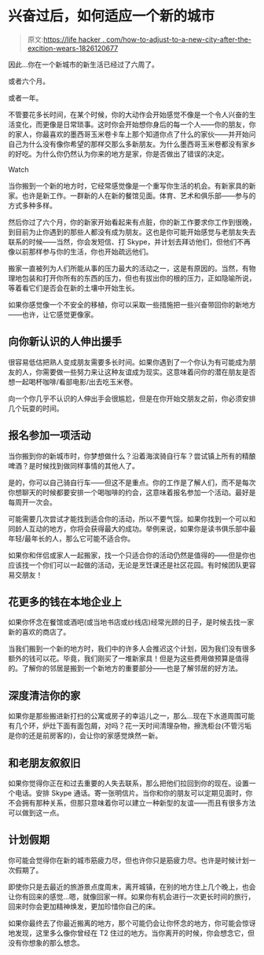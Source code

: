 # 兴奋过后，如何适应一个新的城市

> 原文:[https://life hacker . com/how-to-adjust-to-a-new-city-after-the-excition-wears-1826120677](https://lifehacker.com/how-to-adjust-to-a-new-city-after-the-excitement-wears-1826120677)

因此...你在一个新城市的新生活已经过了六周了。

或者六个月。

或者一年。

不管要花多长时间，在某个时候，你的大动作会开始感觉不像是一个令人兴奋的生活变化，而更像是日常琐事。这时你会开始想你身后的每一个人——你的朋友，你的家人，你最喜欢的墨西哥玉米卷卡车上那个知道你点了什么的家伙——并开始问自己为什么没有像你希望的那样交那么多新朋友。为什么墨西哥玉米卷都没有家乡的好吃。为什么你仍然认为你来的地方是家，你是否做出了错误的决定。

Watch

当你搬到一个新的地方时，它经常感觉像是一个重写你生活的机会。有新家具的新家。也许是新工作。一群新的人在新的餐馆见面。体育、艺术和俱乐部——参与的方式多种多样。

然后你过了六个月，你的新家开始看起来有点脏，你的新工作要求你工作到很晚，到目前为止你遇到的那些人都没有成为朋友。这也是你可能开始感觉与老朋友失去联系的时候——当然，你会发短信、打 Skype，并计划去拜访他们，但他们不再像以前那样参与你的生活，你也开始疏远他们。

搬家一直被列为人们所能从事的压力最大的活动之一，这是有原因的。当然，有物理地包装和打开你所有的东西的压力，但也有拔出你的根的压力，正如隐喻所说，等着看它们是否会在新的土壤中开始生长。

如果你感觉像一个不安全的移植，你可以采取一些措施把一些兴奋带回你的新地方——也许，让它感觉更像家。

## 向你新认识的人伸出援手

很容易低估把熟人变成朋友需要多长时间。如果你遇到了一个你认为有可能成为朋友的人，你需要做一些努力来让这种友谊成为现实。这意味着问你的潜在朋友是否想一起喝杯咖啡/看部电影/出去吃玉米卷。

向一个你几乎不认识的人伸出手会很尴尬，但是在你开始交朋友之前，你必须安排几个玩耍的时间。

## 报名参加一项活动

当你搬到你的新城市时，你梦想做什么？沿着海滨骑自行车？尝试镇上所有的精酿啤酒？是时候找到做同样事情的其他人了。

是的，你可以自己骑自行车——但这不是重点。你的工作是了解人们，而不是每次你想聊天的时候都要安排一个喝咖啡的约会，这意味着报名参加一个活动。最好是每周开一次会。

可能需要几次尝试才能找到适合你的活动，所以不要气馁。如果你找到一个可以和同龄人互动的地方，你将会获得最大的成功。举例来说，如果你是读书俱乐部中最年轻/最年长的人，那么它可能不适合你。

如果你和伴侣或家人一起搬家，找一个只适合你的活动仍然是值得的——但是你也应该找一个你们可以一起做的活动，无论是烹饪课还是社区花园。有时候团队更容易交朋友！

## 花更多的钱在本地企业上

如果你怀念在餐馆或酒吧(或当地书店或纱线店)经常光顾的日子，是时候去找一家新的喜欢的商店了。

当我们搬到一个新的地方时，我们中的许多人会推迟这个计划，因为我们没有很多额外的钱可以花。毕竟，我们刚买了一堆新家具！但是为这些费用做预算是值得的。了解你的邻居是搬到一个新地方的重要部分——也是了解邻居的好方法。

## 深度清洁你的家

如果你是那些搬进新打扫的公寓或房子的幸运儿之一，那么...现在下水道周围可能有几个环，炉灶下面有面包屑，对吗？花一天时间清理杂物，擦洗柜台(不管污垢是你的还是前房客的)，会让你的家感觉焕然一新。

## 和老朋友叙叙旧

如果你觉得你正在和过去重要的人失去联系，那么把他们拉回到你的现在。设置一个电话。安排 Skype 通话。寄一张明信片。当你和你的朋友可以定期见面时，你不会拥有那种关系，但那只意味着你可以建立一种新型的友谊——而且有很多方法可以做到这一点。

## 计划假期

你可能会觉得你在新的城市筋疲力尽，但也许你只是筋疲力尽。也许是时候计划一次假期了。

即使你只是去最近的旅游景点度周末，离开城镇，在别的地方住上几个晚上，也会让你有回来的感觉...嗯，就像回家一样。如果你有机会进行一次更长时间的旅行，回来时你会更加精神焕发，更加珍惜你自己的床。

如果你最终去了你最近搬离的地方，那个可能仍会让你怀念的地方，你可能会惊讶地发现，这里多么像你曾经在 T2 住过的地方。当你离开的时候，你会想念它，但没有你想象的那么想念。